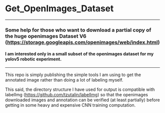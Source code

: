 # Get_OpenImages_Dataset
---
### Some help for those who want to download a partial copy of the huge openimages Dataset V6 (https://storage.googleapis.com/openimages/web/index.html)
#### I am interested only in a small subset of the openimages dataset for my yolov5 robotic experiment.
---
This repo is simply publishing the simple tools I am using to get the annotated image rather than doing a lot of labeling myself. 

This said, the directory structure I have used for output is compatible with labelImg (https://github.com/tzutalin/labelImg) so that the openimages downloaded images and annotation can be verified (at least partially) before getting in some heavy and expensive CNN training computation. 
